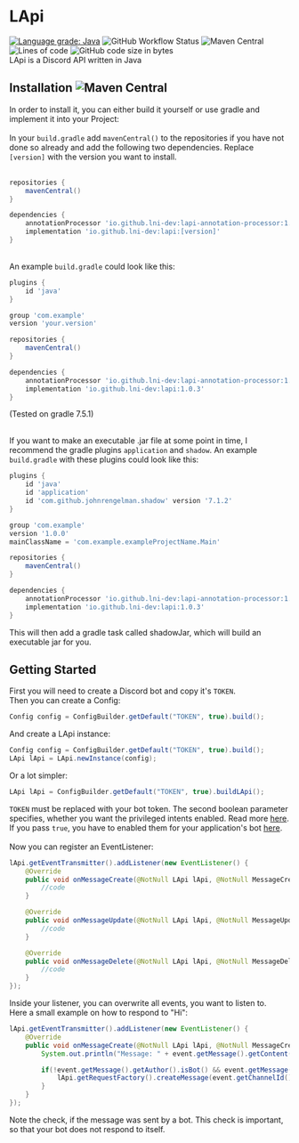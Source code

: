 # LApi 
[![Language grade: Java](https://img.shields.io/lgtm/grade/java/g/lni-dev/lapi.svg?logo=lgtm&logoWidth=18)](https://lgtm.com/projects/g/lni-dev/lapi/context:java)
![GitHub Workflow Status](https://img.shields.io/github/workflow/status/lni-dev/lapi/CodeQL)
![Maven Central](https://img.shields.io/maven-central/v/io.github.lni-dev/lapi?color=%2300dd00)
![Lines of code](https://img.shields.io/tokei/lines/github/lni-dev/lapi)
![GitHub code size in bytes](https://img.shields.io/github/languages/code-size/lni-dev/lapi)
<br>LApi is a Discord API written in Java

## Installation ![Maven Central](https://img.shields.io/maven-central/v/io.github.lni-dev/lapi?label=current%20newest%20version%3A%20)
In order to install it, you can either build it yourself or use gradle and implement it into your Project:<br><br>
In your `build.gradle` add `mavenCentral()` to the repositories if you have not done so already and add the following two dependencies. Replace `[version]` with the version you want to install.
 <br><br>
```groovy
repositories {
    mavenCentral()
}

dependencies {
    annotationProcessor 'io.github.lni-dev:lapi-annotation-processor:1.0.0'
    implementation 'io.github.lni-dev:lapi:[version]'
}
```

<br>An example `build.gradle` could look like this:
```groovy
plugins {
    id 'java'
}

group 'com.example'
version 'your.version'

repositories {
    mavenCentral()
}

dependencies {
    annotationProcessor 'io.github.lni-dev:lapi-annotation-processor:1.0.1'
    implementation 'io.github.lni-dev:lapi:1.0.3'
}
```
(Tested on gradle 7.5.1)

<br>If you want to make an executable .jar file at some point in time, I recommend
the gradle plugins `application` and `shadow`. An example `build.gradle` with these plugins could
look like this:
```groovy
plugins {
    id 'java'
    id 'application'
    id 'com.github.johnrengelman.shadow' version '7.1.2'
}

group 'com.example'
version '1.0.0'
mainClassName = 'com.example.exampleProjectName.Main'

repositories {
    mavenCentral()
}

dependencies {
    annotationProcessor 'io.github.lni-dev:lapi-annotation-processor:1.0.1'
    implementation 'io.github.lni-dev:lapi:1.0.3'
}
```
This will then add a gradle task called shadowJar, which will build an executable jar for you.
## Getting Started
First you will need to create a Discord bot and copy it's `TOKEN`.<br>
Then you can create a Config:
```java
Config config = ConfigBuilder.getDefault("TOKEN", true).build();
```
And create a LApi instance:
```java
Config config = ConfigBuilder.getDefault("TOKEN", true).build();
LApi lApi = LApi.newInstance(config);
```
Or a lot simpler:
```java
LApi lApi = ConfigBuilder.getDefault("TOKEN", true).buildLApi();
```
`TOKEN` must be replaced with your bot token. The second boolean parameter specifies, whether
you want the privileged intents enabled. Read more [here](https://discord.com/developers/docs/topics/gateway#privileged-intents).
If you pass `true`, you have to enabled them for your application's bot [here](https://discord.com/developers/applications).
<br><br>
Now you can register an EventListener:
```java
lApi.getEventTransmitter().addListener(new EventListener() {
    @Override
    public void onMessageCreate(@NotNull LApi lApi, @NotNull MessageCreateEvent event) {
        //code
    }

    @Override
    public void onMessageUpdate(@NotNull LApi lApi, @NotNull MessageUpdateEvent event) {
        //code
    }

    @Override
    public void onMessageDelete(@NotNull LApi lApi, @NotNull MessageDeleteEvent event) {
        //code
    }
});
```

Inside your listener, you can overwrite all events, you want to listen to.<br>
Here a small example on how to respond to "Hi":
```java
lApi.getEventTransmitter().addListener(new EventListener() {
    @Override
    public void onMessageCreate(@NotNull LApi lApi, @NotNull MessageCreateEvent event) {
        System.out.println("Message: " + event.getMessage().getContent());

        if(!event.getMessage().getAuthor().isBot() && event.getMessage().getContent().equals("Hi")){
            lApi.getRequestFactory().createMessage(event.getChannelId(), "Hi").queue();
        }
    }
});
```
Note the check, if the message was sent by a bot. This check is important, so that your bot does not respond to itself.
